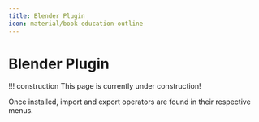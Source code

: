 ```yaml
---
title: Blender Plugin
icon: material/book-education-outline
---
```


# Blender Plugin

!!! construction
    This page is currently under construction!

Once installed, import and export operators are found in their respective menus.